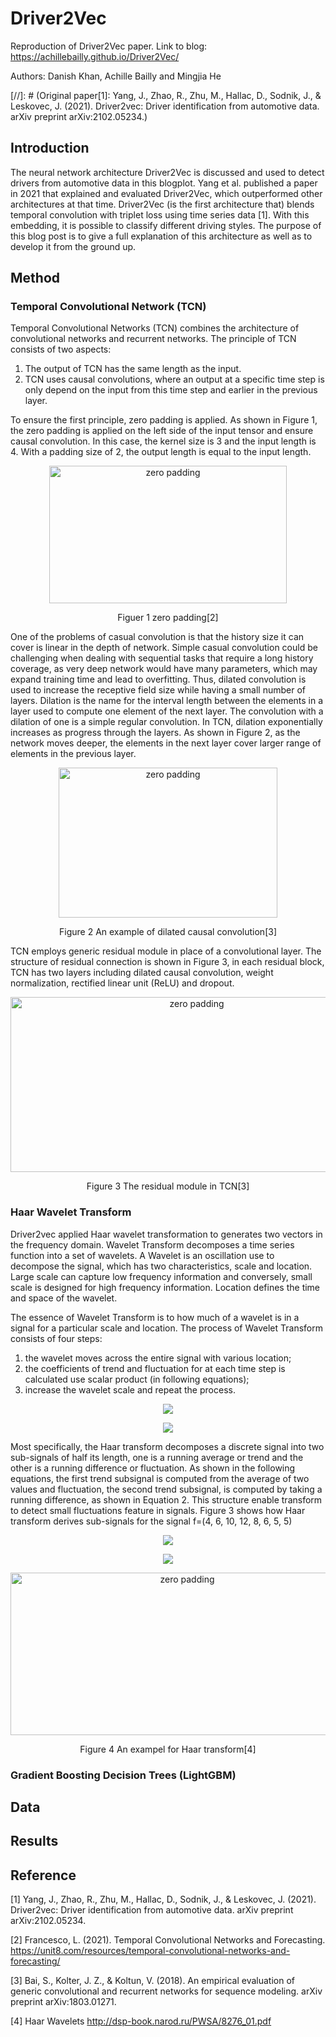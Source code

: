 # Driver2Vec
Reproduction of Driver2Vec paper. 
Link to blog: https://achillebailly.github.io/Driver2Vec/

Authors: Danish Khan, Achille Bailly and Mingjia He 

[//]: # (Original paper[1]: Yang, J., Zhao, R., Zhu, M., Hallac, D., Sodnik, J., & Leskovec, J. (2021). Driver2vec: Driver identification from automotive data. arXiv preprint arXiv:2102.05234.)

## Introduction
The neural network architecture Driver2Vec is discussed and used to detect drivers from automotive data in this blogplot. Yang et al. published a paper in 2021 that explained and evaluated Driver2Vec, which outperformed other architectures at that time. Driver2Vec (is the first architecture that) blends temporal convolution with triplet loss using time series data [1]. With this embedding, it is possible to classify different driving styles. The purpose of this blog post is to give a full explanation of this architecture as well as to develop it from the ground up.

## Method

### Temporal Convolutional Network (TCN)
Temporal Convolutional Networks (TCN) combines the architecture of convolutional networks and recurrent networks. 
The principle of TCN consists of two aspects: 
1) The output of TCN has the same length as the input. 
2) TCN uses causal convolutions, where an output at a specific time step is only depend on the input from this time step and earlier in the previous layer.

To ensure the first principle, zero padding is applied. As shown in Figure 1, the zero padding is applied on the left side of the input tensor and ensure causal convolution. In this case, the kernel size is 3 and the input length is 4. With a padding size of 2, the output length is equal to the input length. 

<div align=center><img width="380" height="220" alt="zero padding" src="https://user-images.githubusercontent.com/101323945/161212963-e3fcf12a-edd9-4c15-9f1a-f37c42b28ab2.png"/></div>

<p align="center">Figuer 1 zero padding[2]</p>

One of the problems of casual convolution is that the history size it can cover is linear in the depth of network. Simple casual convolution could be challenging when dealing with sequential tasks that require a long history coverage, as very deep network would have many parameters, which may expand training time and lead to overfitting. Thus, dilated convolution is used to increase the receptive field size while having a small number of layers. Dilation is the name for the interval length between the elements in a layer used to compute one element of the next layer. The convolution with a dilation of one is a simple regular convolution. In TCN, dilation exponentially increases as progress through the layers. As shown in Figure 2, as the network moves deeper, the elements in the next layer cover larger range of elements in the previous layer.

<div align=center><img width="350" height="240" alt="zero padding" src="https://user-images.githubusercontent.com/101323945/161215806-812c7e4f-661e-49a6-b189-e8ad72517d3c.png"/></div>

<p align="center">Figure 2 An example of dilated causal convolution[3]</p>

TCN employs generic residual module in place of a convolutional layer. The structure of residual connection is shown in Figure 3, in each residual block, TCN has two layers including dilated causal convolution, weight normalization, rectified linear unit (ReLU) and dropout. 

<div align=center><img width="580" height="280" alt="zero padding" src="https://user-images.githubusercontent.com/101323945/161216087-b0570b3b-dcf5-4b4b-87ef-6c2ea2abfc77.png"/></div>

<p align="center">Figure 3 The residual module in TCN[3]</p>


### Haar Wavelet Transform 

Driver2vec applied Haar wavelet transformation to generates two vectors in the frequency domain. Wavelet Transform decomposes a time series function into a set of wavelets. A Wavelet is an oscillation use to decompose the signal, which has two characteristics, scale and location. Large scale can capture low frequency information and conversely, small scale is designed for high frequency information. Location defines the time and space of the wavelet. 

The essence of Wavelet Transform is to how much of a wavelet is in a signal for a particular scale and location. The process of Wavelet Transform consists of four steps: 

1) the wavelet moves across the entire signal with various location;
2) the coefficients of trend and fluctuation for at each time step is calculated use scalar product (in following equations);
3) increase the wavelet scale and repeat the process.



<div align=center>
  
  ![](https://latex.codecogs.com/svg.image?a_{m}=f\bullet&space;W_{m})
  
  ![](https://latex.codecogs.com/svg.image?d_{m}=f\bullet&space;V_{m})
  
</div>

Most specifically, the Haar transform decomposes a discrete signal into two sub-signals of half its length, one is a running average or trend and the other is a running difference or fluctuation. As shown in the following equations, the first trend subsignal is computed from the average of two values and fluctuation, the second trend subsignal, is computed by taking a running difference, as shown in Equation 2. This structure enable transform to detect small fluctuations feature in signals. Figure 3 shows how Haar transform derives sub-signals for the signal f=(4, 6, 10, 12, 8, 6, 5, 5)

<div align=center>
  
  ![](https://latex.codecogs.com/svg.image?a_{m}=\frac{f_{2m-1}&plus;f_{2m&plus;1}}{\sqrt{2}})
  
  ![](https://latex.codecogs.com/svg.image?a_{m}=\frac{f_{2m-1}-f_{2m&plus;1}}{\sqrt{2}})
  
</div>

<div align=center><img width="550" height="260" alt="zero padding" src="https://user-images.githubusercontent.com/101323945/161373770-d9e80326-a68f-4522-9e99-5868b88a912d.png"/></div>

<p align="center">Figure 4 An exampel for Haar transform[4]</p>

### Gradient Boosting Decision Trees (LightGBM)

## Data
## Results
## Reference
[1] Yang, J., Zhao, R., Zhu, M., Hallac, D., Sodnik, J., & Leskovec, J. (2021). Driver2vec: Driver identification from automotive data. arXiv preprint arXiv:2102.05234.

[2] Francesco, L. (2021). Temporal Convolutional Networks and Forecasting. https://unit8.com/resources/temporal-convolutional-networks-and-forecasting/

[3] Bai, S., Kolter, J. Z., & Koltun, V. (2018). An empirical evaluation of generic convolutional and recurrent networks for sequence modeling. arXiv preprint arXiv:1803.01271.

[4] Haar Wavelets http://dsp-book.narod.ru/PWSA/8276_01.pdf
